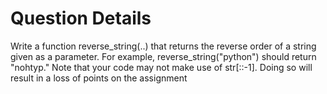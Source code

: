 # Question Details
Write a function reverse_string(..) that returns the reverse order of a string given as a parameter. For example, reverse_string("python") should return "nohtyp." Note that your code may not make use of str[::-1]. Doing so will result in a loss of points on the assignment
